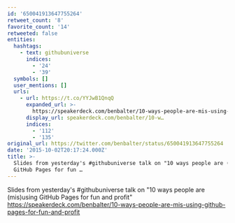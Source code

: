 ```yaml
---
id: '650041913647755264'
retweet_count: '8'
favorite_count: '14'
retweeted: false
entities:
  hashtags:
    - text: githubuniverse
      indices:
        - '24'
        - '39'
  symbols: []
  user_mentions: []
  urls:
    - url: https://t.co/YYJwB1QnqQ
      expanded_url: >-
        https://speakerdeck.com/benbalter/10-ways-people-are-mis-using-github-pages-for-fun-and-profit
      display_url: speakerdeck.com/benbalter/10-w…
      indices:
        - '112'
        - '135'
original_url: https://twitter.com/benbalter/status/650041913647755264
date: '2015-10-02T20:17:24.000Z'
title: >-
  Slides from yesterday's #githubuniverse talk on "10 ways people are (mis)using
  GitHub Pages for fun …
---
```


Slides from yesterday's #githubuniverse talk on "10 ways people are (mis)using GitHub Pages for fun and profit" https://speakerdeck.com/benbalter/10-ways-people-are-mis-using-github-pages-for-fun-and-profit